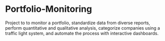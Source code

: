 # Portfolio-Monitoring
Project to to monitor a portfolio, standardize data from diverse reports, perform quantitative and qualitative analysis, categorize companies using a traffic light system, and automate the process with interactive dashboards.
